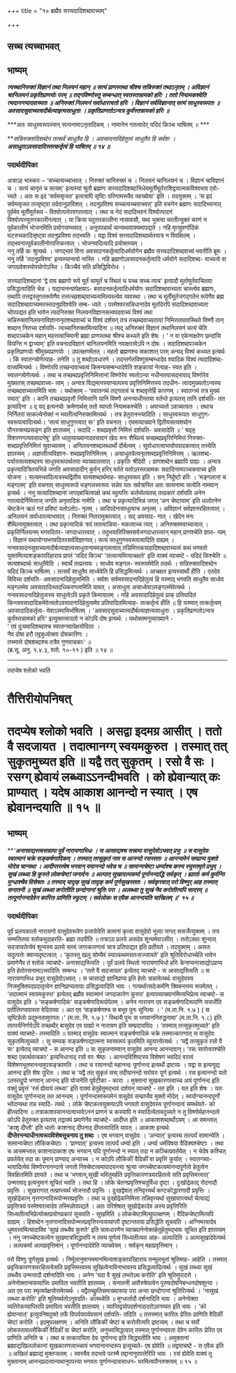 +++
title = "१० ब्रह्मैव सत्त्यदादिशब्दवाच्यम्"

+++


## सच्च त्यच्चाभवत्

## **भाष्यम्**

***त्यच्चानिरुक्तं विज्ञानं तथा निलयनं महान् ॥ सत्यं प्राणस्तथा श्रीश्च सन्निरुक्तं तथाऽनृतम् । अविज्ञानं चानिलयनं प्रकृतिप्राणयोः परम् ॥ तद्गविष्णोस्तु सम्बन्धात् स्वतस्तन्नामको हरिः । ततो नियामकश्वेति त्यदानन्त्यादवाच्यतः ॥ अनिरुक्तं निलयनं सर्वाधारत्वतो हरिः । विज्ञानं सर्वविज्ञानात् सत्यं साधुस्वरूपतः ॥ अवसादसुवाच्यत्वदौर्बल्याइत्यसाधुताः । प्रकृतिप्राणतोऽन्यत्र कुर्वंस्तन्नामको हरिः ॥***

***अतः साधुस्वरूपस्सन् सत्यनामाऽनृतादिकम् । नामानेन गतत्वादेर् यदिदं किञ्च भाषितम् ॥ ***

***सन्निरुक्तादिशब्देन तत्सर्वं साधुतैव हि । अवसादनादिहेतुत्वं साधुतैव हि सर्वशः ।  
**असाधुताऽवसादादिस्तत्कर्तृत्वं हि भाषितम् ॥ १४ ॥***

### **पदार्थदीपिका**

अत्राऽह भास्करः – ‘सच्चत्यच्चाभवत् । निरुक्तं चानिरुक्तं च । निलयनं चानिलयनं च । विज्ञानं चाविज्ञानं च । सत्यं चानृतं च सत्यम्' इत्यस्यां श्रुतौ ब्रह्मणः सत्त्यदादिशब्दाभिधेयमूर्तीमूर्तराशिद्वयात्मकविश्वभाव एवो- च्यते । अतः स इदं ‘सर्वमसृजत' इत्यत्रापि सृष्टिः परिणामरूपैव व्याख्येया' इति । तदयुक्तम् । ‘स इदं सर्वमसृजत तत्सृष्ट्वा तदेवानुप्राविशत् । तदनुप्रविश्य सच्चत्यच्चवाभवत्' इति वचनेन ब्रह्मणः सदादिभवनात् पूर्वमेव मूर्तीमूर्तरूप - विश्वोत्पत्तेरवगतत्वात् । तथा च नेदं सदादिभवनं विश्वोत्पादनं विश्वोत्पत्त्युत्तरकालीनत्वात् । या क्रिया यदुत्तरकालीना नासावसौ, यथा भुक्त्वा चरतीत्युक्तं चरणं न पूर्वकालीनं भोजनमिति प्रयोगसम्भवात् । अनुपपन्नार्थं चान्यथावाक्यमापद्यते । नहि मृत्सुवर्णादिकं घटरुचकादिसृष्ट्वा तदनुप्रविश्य तद्भवति । यद्वा विश्वं सत्त्यदादिशब्दार्थतयात्र न विवक्षितम् । तद्भवनात्पूर्वकालीनोत्पत्तिकत्वात् । भोजनवदित्यादि प्रयोक्तव्यम् ।  
ननु तर्हि कः श्रुत्यर्थः । जगद्भावं विना अवसादनकर्तृत्वादिधर्मयोगेन ब्रह्मैव सत्त्यदादिशब्दवाच्यं भवतीति ब्रूमः । ननु तर्हि 'तदनुप्रविश्य' इत्यस्यान्वयो नास्ति । नहि ब्रह्मणोऽवसादनकर्तृत्वादि धर्मयोगे सदादिशब्द- वाच्यत्वे वा जगत्प्रवेशस्योपयोगोऽस्ति । किञ्चैवं सति प्रसिद्धिविरोधः ।

सत्त्यदादिशब्दानां ‘द्वे वाव ब्रह्मणो रूपे मूर्तं चामूर्तं च स्थितं च यच्च सच्च त्यच' इत्यादौ मूर्तामूर्तवाचितया प्रसिद्धत्वादिति चेन्न । यद्यप्यनन्यापेक्षयाऽ- बसादनकर्तृत्वादिधर्मयोगः सदादिशब्दवाच्यता चास्त्येव ब्रह्मणः, तथापि तत्तद्वस्तुगतरूपेणैव तत्तत्च्छशब्दवाच्यत्वमित्यस्त्येव व्यवस्था । तथा च मूर्तीमूर्तजगद्गतेन रूपेणैव ब्रह्म सदादिशब्दवाच्यमतस्तदनुप्रविश्येति सम्ब- ध्यते । परमेश्वरसन्निधानादेव मूर्तादेरपि सदादिशब्दवाच्यता चोपपद्यत इति भावेन त्यदनिरुक्त निलयनविज्ञानसत्यपदवाच्यं विश्वं तथा सन्निरुक्तानिलयनाविज्ञानानृतशब्दवाच्यं च विश्वं दर्शयन् तत्र तच्छब्दवाच्यतायां निमित्ततयावस्थिते विष्णौ तान् शब्दान् निरुच्य दर्शयति- त्यच्चानिरुक्तमित्यादिना ॥ त्यद् अनिरुक्तं विज्ञानं तथानिलयनं सत्यं चेति शब्दपञ्चकेन महान् महत्तत्वाभिमानी ब्रह्मा प्राणस्तथा श्रीश्च कथ्यते इति शेषः । ' न वा एकेनाक्षरेण छन्दांसि वियन्ति न द्वाभ्याम्' इति वचनादविज्ञानं चानिलयनमिति नवाक्षरत्वेऽपि न दोषः । सदादिशब्दपञ्चकेन प्रकृतिप्राणयोः श्रीमुख्यप्राणयोः । उपलक्षणमेतत् । महतो ब्रह्मणश्च सकाशात् परम् अन्यद् विश्वं कथ्यत इत्यर्थः । किं स्वातन्त्र्येणेत्याह- तनेति ॥ तु शब्दोऽवधारणे । तदन्तर्गतविष्णुसम्बन्धादेव श्यादिकं विश्वं त्यदादिशब्द- वाच्यमित्यर्थः । विष्णोरपि तच्छन्दवाच्यत्वं किमन्यसम्बन्धादेवेति शङ्कायां नेत्याह- स्वत इति । स्वातन्त्र्येणेत्यर्थः । तथा च तच्छब्दप्रवृत्तिनिमित्तानां विष्णोरेव स्वतोऽन्या नधीनतयासद्भावाद् विष्णोरेव मुख्यतस् तच्छब्दवाच्य- त्वम् । अन्यत्र विद्यमानस्याप्यल्पस्य प्रवृत्तिनिमित्तस्य तदधीन- त्वादमुख्यतोऽन्यस्य तच्छब्दवाच्यत्वमिति भावः । यथोक्तम् - ‘स्वातन्त्र्यं तद्गतत्वं च शब्दवृत्तेर्हि कारणम् । स्वातन्त्र्यं तत्र मुख्यं स्यात्' इति । कानि तच्छब्दप्रवृत्तौ निमित्तानि यानि विष्णौ अनन्याधीनतया वर्तन्ते इत्यतस् तानि दर्शयति- तत इत्यादिना ॥ द् यद् इत्यनयोः क्रमेणार्थस् ततो व्याप्तो नियामकश्चेति । अवाच्यतो ऽवाच्यत्वतः । तथाच निर्नितरां साकल्येनोक्तं न भवतीत्यनिरुक्तमित्यर्थः । तत्र हेतुरानन्त्यादिति । साधुस्वरूपतः साधुगुण- स्वरूपत्वादित्यर्थः। ‘सत्यं साधुगुणत्वात् सः' इति वचनात् । एवमव्याख्याने द्वितीयसत्यशब्देन पौनरुक्त्यप्रसङ्ग इति ज्ञातव्यम् । सदादि - शब्दप्रवृत्तौ निमित्तं दर्शयति- अवसादेति ॥ ' षद्ऌ विशरणगत्यवसादनेषु' इति धातुव्याख्यानादवसादनं खेदः मनः शैथिल्यं सच्छब्दप्रवृत्तिनिमित्तं निरुक्त- शब्दप्रवृत्तिनिमित्तं सुवाच्यत्वम् । अनिलयनशब्दलब्धार्थो दौर्बल्यम् । सूर्वाधारत्वाभावोपपादकत्वात् तस्येति ज्ञातव्यम् । अज्ञप्तीत्यविज्ञान- शब्दप्रवृत्तिनिमित्तम् । असाधुतयेत्यनृतशब्दप्रवृत्तिनिमित्तम् । ऋतशब्द- पर्यायसत्यशब्दस्य साधुस्वरूपार्थतया व्याख्यातत्वात् । प्रकृतिः श्रीदेवी । प्राणशब्देन ब्रह्मापि ग्राह्यः । अन्यत्र प्रकृत्यादित्रितयभिन्ने जगति अवसादादीन् कुर्वन् हरिर् वर्तते यतोऽतस्तन्नामकः सदादिनामपञ्चकवाच्य इति योजना । सत्यमभवदित्यत्रस्थद्वितीय सत्यशब्दार्थमाह- साधुस्वरूप इति । सन् निर्दुष्टो हरिः । ‘मङ्गलानां च मङ्गलम्' इति वचनात् साधुस्वरूपो मङ्गलस्वरूपः सन्नेव यतः सर्वत्रास्ति अतः सत्यनामा सत्येति नामवान् इत्यर्थः । ननु सत्यादिशब्दानां जगद्बाचित्वपक्षे कथं व्युत्पत्तिः कर्तव्येत्यतस् तत्प्रकारं दर्शयति अनेन गतत्वादेर्निमित्ताज् जगति अनृतादिकं नामेति । तथा च प्रकृत्यादिभिन्नं जगत् ‘अन चेष्टायाम्’ इति धातोरनेन चेष्टकेन ऋतं गतं प्रविष्टं यतोऽतोऽ- नृतम् । आदिपदेनासाधुत्वाच अनृतम् । अविज्ञानं सर्वज्ञानरहितत्वात् । अनिलयनं सर्वाधारत्वाभावात् । निरुक्तं नितरामुक्तत्वात् । सद् अवसाद- नात् । खेदेन मनः शैथिल्ययुक्तत्वात् । तथा प्रकृत्यादिकं त्रयं ततत्वान्निया- मकत्वाच्च त्यत् । अनिरुक्तमवाच्यत्वात् । प्रकृतिर्निलयनम् भगवदितर- जगदाधारत्वात् । तदुभयातिरिक्तसर्वजगदाधारत्वान् महान् प्राणश्चेति ज्ञात- व्यम् । विज्ञानं यथायोग्यभगवदितरसर्वविज्ञानात्। सत्यं साधुगुणस्वरूपत्वादिति ग्राह्यम् । नन्ववसादनसुवाच्यत्वदौर्बल्याज्ञत्यसाधुतानाममङ्गलत्वात् तन्निमित्तकसदादिशब्दवाच्यत्वं कथं भगवतो युक्तमित्याशङ्कापरिहाराय प्राप्तं 'यदिदं किञ्च' 'तत्सत्यमित्याचक्षते' इति वाक्यं व्याचष्टे - यदिदं किश्चेति ॥ सत्यशब्दार्थः साधुतैवेति । स्वार्थे तत्प्रत्ययः । साध्वेव मङ्गल- स्वरूपमेवेति तदर्थः । सन्निरुक्तादिशब्देन यदिदं किञ्च भाषितम् । तत्सर्वं साधुतैव साध्वेवेति हि प्रसिद्धमित्यर्थः । आचक्षत इत्यस्यार्थो हीति । एतदेव विविच्य दर्शयति- अवसादनादिहेतुत्वमिति । सर्वशः सर्वमवसादनादिहेतुत्वं हि यस्माद् भगवति साधुतैव साध्वेव मङ्गलमेव अवसादादिस्तदधिकरणत्वमिति यावत् । असाधुता असाध्वेवाऽमङ्गलमेवेत्यर्थः । नन्ववसादनादिहेतुत्वस्य साधुत्वेऽपि प्रकृते किमायातम् । नहि अवसादादिहेतुत्वं प्राक् प्रतिपादितं किन्त्ववसादादिकमेवेत्यतोऽवसादनादिहेतुत्वमेव प्रतिपादितमित्याह- तत्कर्तृत्वं हीति ॥ हि यस्मात् तत्कर्तृत्वम् अवसादादिकर्तृत्व- मेवाऽस्माभिर्भाषितम् । 'अवसादसुवाच्यत्त्वदौर्बल्याज्ञत्यसाधुताः । प्रकृतिप्राणतोऽन्यत्र कुर्वंस्तन्नामको हरिः' इत्युक्तत्वादतो न कोऽपि दोष इत्यर्थः । यथोक्तमनुव्याख्याने -  
' एवं दुःख्यादिशब्दाश्च स्वातन्त्र्यापेक्षयोदिताः ।  
नैव दोषा हरौ तद्द्रबुध्योक्ता दोषकारिणः ।  
तस्मात्ते दोषशब्दाश्च तत्रैव गुणवाचकाः' ॥  
(ब्र.सू. अनु. १.४.३, श्लो. १०-११ ) इति ॥ १४ ॥

------------------------------------------------------------------------

तदप्येष श्लोको भवति

# **तैत्तिरीयोपनिषत्**

# **तदप्येष श्लोको भवति । असद्वा इदमग्र आसीत् । ततो वै सदजायत । तदात्मानग्ग् स्वयमकुरुत । तस्मात् तत् सुकृतमुच्यत इति ॥ यद्वै तत् सुकृतम् । रसो वै सः । रसग्ग् ह्येवायं लब्ध्वाऽऽनन्दीभवति । को ह्येवान्यात् कः प्राण्यात् । यदेष आकाश आनन्दो न स्यात् । एष ह्येवानन्दयाति ॥ १५ ॥**

## **भाष्यम्**

***‘**अनासाद्यस्त्वसन्नामा पूर्वं नारायणाभिधः । स आसाद्यश्च सन्नामा वासुदेवोऽभवत् प्रभुः ॥ स वासुदेवः स्वात्मानं चक्रे सङ्कर्षणादिकम् । तस्मात् तत्सुकृतं नाम स आनन्दो रसस्ततः ॥ आनन्दमेनं सम्प्राप्य मुक्तो मोदेन्न चान्यथा । आदीप्तस्त्वेष भगवान् ययानन्दो भवेन्न च ॥ सामान्यचेष्टा धर्म्याश्च कस्य स्युस्तमृते प्रभुम् । सुखं लब्ध्वा हि कुरुते लोकचेष्टां जनार्दनः ॥ अल्पात् सुखादल्पकर्मा पूर्णानन्दाद्धि सर्वकृत् । ह्यार्ताः कर्म कुर्वन्ति मुग्धाश्चैव विशेषतः ॥ तस्माद् यादृक् सुखं तादृक् कर्म पूर्णसुखस्ततः । सर्वकृत्त्वात् परो विष्णुर् आह तस्मात् सनातनी ॥ सुखं लब्ध्वा करोतीति छन्दोगानां श्रुतिः परा । अलब्ध्वा तु सुखं नैव करोतीत्यपि सादरम् ॥ तत्पूर्णानन्ददेवेन कारितः प्राणिति स्फुटम् । सर्वलोकः स एवैक आनन्दयति चाखिलम् ॥' १५ ॥***

### **पदार्थदीपिका**

पूर्वं प्रलयकालो नारायणो वासुदेवरूपेण प्रजायेयेति कामनां कृत्वा वासुदेवो भूत्वा जगत् ससर्जेत्युक्तम् । तत्र सम्मतितया श्लोकमुदाहरति- ब्रह्मा तदपीति ॥ तत्राऽग्र प्रलये असदेव शून्यमेवाऽसीत् । ततोऽसतः शून्यात् सदजायतेत्येवं शून्यस्य प्रलये सत्त्वं जगत्कारणत्वं चात्र प्रतिपाद्यत इति प्रतीयते । तदयुक्तम् । असतः सदुत्पत्तेः क्वाप्यदृष्टत्वात् । ‘कुतस्तु खलु सोम्यैवं स्यात्कथमसतःसज्जायते' इति श्रुतिविरोधाच्चेति भावेन प्रमाणेनैव तं श्लोकं व्याचष्टे- अनासाद्यस्त्विति । पूर्वं प्रलये स्थितो नारायणाभिधो हरिः केनाप्यनासाद्योऽप्राप्य इति हेतोरसनामाऽभवदितिः सम्बन्धः । ‘ततो वै सदजायत' इत्येतद् व्याचष्टे - स आसाद्यस्त्विति ॥ स नारायणाभिधः प्रभुर् वासुदेवोऽभवत् । स चासाद्यो ज्ञानिप्राप्य इति हेतोः सन्नामेत्यर्थः वासुदेवस्य निजमुक्तिपदप्रदातृत्वेन ज्ञानिप्राप्यतायाः प्रसिद्धत्वादिति भावः । गत्यर्थात्सदेःकर्मणि क्विबन्तस्य रूपमेतत् । 'तदात्मानं स्वयमकुरुत' इत्येतद् ब्रह्मैव स्वात्मानं जगदाकारेण कुरुत' इत्यपव्याख्यानमित्यभिप्रेत्य व्याचष्टे- स वासुदेव इति ॥ ‘सङ्कर्षणादिकं' सङ्कर्षणादिरूपोपेतम् । अनेन नारायण एव सङ्कर्षणादिरूपाणि ससर्जेति प्रतीतिरप्यपास्ता वेदितव्या । अत एव ‘सङ्कर्षणश्च स बभूव पुनः सुनित्यः । ' (म.ता.नि. १.७ ) ( स सृष्टिहेतोः प्रद्युम्नतामुपगतः।' (म.ता. नि. १.७ ) ' स्थित्यै पुनः स भगवाननिरुद्धनामा’ (म.ता.नि. १.८) इति तात्पर्यनिर्णयेऽपि तच्छब्दैर् बासुदेव एव ग्राह्यो न नारायण इति सम्प्रदायविदः । ‘तस्मात् तत्सुकृतमुच्यते' इति वाक्यं व्याचष्टे- तस्मादिति ॥ यस्माद् वासुदेवः स्वात्मानं सङ्कर्षणादिकं चक्रे तस्मात्कारणात् स वासुदेवः सुकृतमित्युच्यते । सु सम्यक् सङ्कर्षणाद्यात्मना स्वस्वरूपं कृतमिति व्युत्पत्त्येत्यर्थः । ‘यद्वै तत्सुकृतं रसो वै सः' इत्येतद् व्याचष्टे - स आनन्द इति ॥ सः सुकृतनामवान् वासुदेव आनन्द आनन्दवान्। ‘रसः सारोःवरश्चेति शब्दा एकार्थवाचकाः' इत्यभिधानाद् रसो वरः श्रेष्ठः । आनन्दविशिष्टस्य विशेषणं भवदिदं वरत्वं विशेषणभूतमानन्दमुपसङ्क्रामति । तथा च रसानन्दो महानन्दः पूर्णानन्द इत्यर्थो द्रष्टव्यः । यद्वा स इत्यनूद्य आनन्द इति शेषः पूरितः । तथा च 'यद्वै तत् सुकृतं सस् तदीयानन्दो सरोवरः पूर्ण इत्यर्थः । रस इत्यानन्दो यतो ऽतस्तद्रूपो भगवान् आनन्द इति योजनेति पूर्वटीका - काराः । मुक्तानां सुखकारणत्वाच्च अयं पूर्णानन्द इति वक्तुं प्रवृत्तं 'रसंं ह्येवायं लब्ध्वा' इति वाक्यं हेतुहेतुमद्भावं दर्शयन् व्याचष्टे - तत इति । यत इति शेषः । यतः वासुदेवः पूर्णानन्दस् तत आनन्दम् । पूर्णानन्दस्वरूपमेनं वासुदेवं सम्प्राप्यैव मुक्तो मोदेत् । स्वयोग्यानन्दपूर्णो भवेदन्यथा तन्न स्यादि- त्यर्थः । लोके चेष्टकत्वयुक्त्याऽपि भगवतो वासुदेवस्य पूर्णानन्दत्वं समर्थयते- को हीत्यादिना ॥ तत्राकाशस्यानन्दत्वाभावेऽननं प्राणनं च कस्यापि न स्यादित्येतावदुच्यते न तु विष्णोर्महानन्दत्वे कोऽपि हेतुरुक्त इत्यतस् तद्वाक्यं प्रमाणेनैव व्याचष्टे- आदीप्त इति ॥
आकाशशब्दार्थोऽयम् । आ समन्तात् 'काशृ दीप्तौ' इति धातोः काशनाद् दीपनाद् दीप्तत्वादिति यावत् । आकाश इत्यर्थः  
**दीप्तेरनन्याधीनत्वरूपविशेषसूचनाय तु शब्दः** । एष भगवान् वासुदेवः । ‘अन्यात्’ इत्यस्य तात्पर्यं सामान्येति । सामान्यचेष्टा लौकिकचेष्टाः । ‘प्राण्यात्' इत्यस्य तात्पर्यं धर्म्या इति । धर्म्या धर्मविषया वैदिक्यश्चेष्टाः । तथा च आसमन्तात् काशनादाकाश एषः भगवान् यदि पूर्णानन्दो न स्यात् तदा न कञ्चित्प्रवर्तयेत् । न चेदेष कश्चित् प्रवर्तयेत् तदा कः पुमान् प्राण्याद् अन्याच्च । न कोऽपि लौकिकीं वैदिकीं वा प्रवृत्तिं कुर्यात् । स्वातन्त्र्या- भावादित्येवं विष्णोरनानन्दत्वे जगतो निश्चेष्टत्वमापादयन्त्या श्रुत्या जगच्चेष्टकत्वमानन्दपूर्णत्वे हेतुत्वेन विवक्षितमिति ज्ञायते । तथा च 'भगवान्,सुखी भवितुमर्हति प्रवृत्तिकारणत्रयरहितत्वे सति प्रवृत्तिमत्त्वात्' उन्मत्तवद् इत्यनुमानं सूचितं भवति । तथा हि । लोके चेतनप्रवृत्तिश्चतुर्विधा दृष्टा । दुःखोद्रेकाद् रोदनादौ प्रवृत्तिः । सुखरागात् तत्प्राप्त्यर्थं भोजनादौ प्रवृत्तिः । दुःखद्वेषात् तनिवृत्त्यर्थं कण्टकोद्धारणादी प्रवृत्तिः । सुखोद्रेकान् नृत्तगानादिरूपोन्मत्तप्रवृत्तिः । तथा च दुःखोद्रेकनिमित्ता तन्निवृत्त्यर्था सुखावाप्त्यर्था चेत्याद्यं प्रवृत्तित्रयं परमेश्वरत्वादेव तस्मिन्नोपपद्यते । अतः परिशेषात् सुखोद्रेकादेव अस्य प्रवृत्तिरिति सिध्यतीत्यभिप्रेत्योक्तप्रयोगप्रकारं सूचयति - सुखमिति ॥ लोकचेष्टामित्युपलक्षणम् । वैदिकचेष्टामित्यपि ग्राह्यम् । हिशब्देन नृत्तगानादिरूपोन्मत्तप्रवृत्तिरन्वयव्याप्तौ दृष्टान्ततया प्रसिद्धेति सूचयति । अग्निमत्त्वादेव धूमवत्त्वमित्यादाविव 'सुखं लब्ध्वैव कुरुते' इति सावधारणेन व्याख्यानेनोक्तहेतुहेतुमद्भावः सूचित इति ज्ञातव्यम् । ननु जगच्चेष्टकत्वेन सुखमात्रसिद्धावपि न तस्य पूर्णत्वं सिध्यतीत्यत आह- अल्पादिति ॥ अल्पसुखादेवेत्यर्थः । अल्पकर्मा अल्पप्रवृत्तिमान् । पूर्णानन्दादेवेति व्याख्येयम् । सर्वकृन् महाप्रवृत्तिमान् ।

परो विष्णुः पूर्णसुख इत्यर्थः । निर्मूलानुमानममानमित्याशङ्कापरिहाराय तन्मूलभूतां श्रुतिमाह- आहेति । तस्मात् प्रवृत्तिकारणत्रयरहितत्वेसति प्रवृत्तिमत्त्वस्य सुखित्वेनाविनाभावस्य प्रसिद्धत्वादित्यर्थः । सुखं लब्ध्वा सुखं लब्ध्वैव उन्मत्तादौ दर्शनादिति भावः । अनेन 'यदा वै सुखं लभतेऽथ करोति' इति श्रुतिमुपादत्ते । अनेनोक्तान्वयव्याप्तिः प्रमापिता भवतीति ज्ञातव्यम् । सनातनी अपौरुषेयत्वेन पुरुषदोषनिबन्धनदोषशून्या । अत एव परा स्मृत्यपेक्षयोत्तमेत्यर्थः । यद्वैतच्छ्रुतिसमाख्यारूपा परा अन्या छन्दोगानां श्रुतिरित्यर्थः । 'नासुखं लब्ध्वा करोति' इति श्रुतिमर्थतोऽनुवदति- अलब्ध्वेति ॥ मुग्धार्तादौ दर्शनादिति भावः । अनेनोक्ता व्यतिरेकव्याप्तिरपि प्रमापिता भवतीति ज्ञातव्यम् । व्याप्तिद्वयोपदर्शनादादरोऽवगम्यत इति भावः । 'को ह्येवान्यात्' इत्युपनिषदुक्ते तर्फे विपर्ययपर्यवसानं दर्शयति- तदिति ॥ तत्तस्मात् कारितः प्रेरितः प्राणिति वैदिकीं चेष्टां करोति । इदमुपलक्षणम् । अनिति लौकिकीं चेष्टां च करोतीत्यपि द्रष्टव्यम् । तथा च सर्वो लोकस्तावल्लौकिकीं वैदिकीं वा चेष्टां करोति, अनुभवसिद्धत्वात् तस्मात् पूर्णानन्दवता देवेन कारितः प्रेरित एव प्राणिति अनिति च । तथा च तत्कारयिता देवः पूर्णानन्द इति सिद्ध्यतीति भावः । अमुक्तानां ब्रह्माद्यखिललोकानां सुखकारणत्वाच्चायं भगवानानन्दरूप इत्युच्यते- एष ह्येवेति ॥ तद्व्याचष्टे - स एवैक इति ॥ अखिलं ब्रह्माद्यं मुक्तजातम् । स्वस्यैव तदभावे परस्मै तद्दानानुपपत्तेरिति भावः । रसं ह्येवेति वाक्यं तु मुक्तानाम् आनन्दप्रदत्वान्यथानुपपत्त्या भगवतः पूर्णानन्दत्वसाधन- परमित्यपौनरुक्त्यम् ॥ १५ ॥

